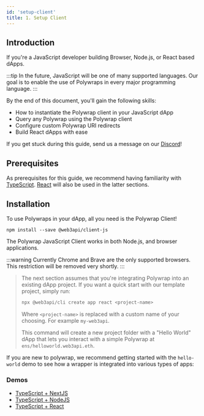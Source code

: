 ```yaml
---
id: 'setup-client'
title: 1. Setup Client
---
```


## **Introduction**

If you're a JavaScript developer building Browser, Node.js, or React based dApps. 

:::tip
In the future, JavaScript will be one of many supported languages. Our goal is to enable the use of Polywraps in every major programming language.
:::


By the end of this document, you'll gain the following skills:

- How to instantiate the Polywrap client in your JavaScript dApp
- Query any Polywrap using the Polywrap client
- Configure custom Polywrap URI redirects
- Build React dApps with ease

If you get stuck during this guide, send us a message on our [Discord](https://discord.com/invite/Z5m88a5qWu)!

## **Prerequisites**

As prerequisites for this guide, we recommend having familiarity with [TypeScript](https://www.typescriptlang.org/). [React](https://reactjs.org/) will also be used in the latter sections.

## **Installation**

To use Polywraps in your dApp, all you need is the Polywrap Client!

```
npm install --save @web3api/client-js
```

The Polywrap JavaScript Client works in both Node.js, and browser applications.

:::warning
Currently Chrome and Brave are the only supported browsers. This restriction will be removed very shortly.
:::

> The next section assumes that you're integrating Polywrap into an existing dApp project. If you want a quick start with our template project, simply run:
>
> ```bash
> npx @web3api/cli create app react <project-name>
> ```
>
> Where `<project-name>` is replaced with a custom name of your choosing. For example `my-web3api`.
>
> This command will create a new project folder with a "Hello World" dApp that
> lets you interact with a simple Polywrap at `ens/helloworld.web3api.eth`.



If you are new to polywrap, we recommend getting started with the `hello-world` demo to see how a wrapper is integrated into various types of apps:

### Demos

* [TypeScript + NextJS](https://github.com/polywrap/demos/tree/main/hello-world/app/next.js)
* [TypeScript + NodeJS](https://github.com/polywrap/demos/tree/main/hello-world/app/node.js)
* [TypeScript + React](https://github.com/polywrap/demos/tree/main/hello-world/app/react.js)

<!-- Demo: 
* [TypeScript + Vanilla Browser App]() 
* [TypeScript + Node.JS App]() 
* [JavaScript + Vanilla Browser App]() 
* [JavaScript + Node.JS App]() 
* [TypeScript + React App]()
* [TypeScript + Vue]() 
* [TypeScript + Angular]()
* [TypeScript + React Native Mobile App]()  -->

